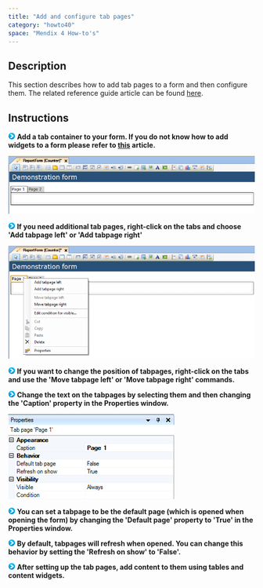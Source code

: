```yaml
---
title: "Add and configure tab pages"
category: "howto40"
space: "Mendix 4 How-to's"
---
```

## Description

This section describes how to add tab pages to a form and then configure them. The related reference guide article can be found [here](https://world.mendix.com/pages/releaseview.action?pageId=9699369).

## Instructions

![](attachments/819203/917932.png) **Add a tab container to your form. If you do not know how to add widgets to a form please refer to [this](https://world.mendix.com/display/howto25/Add+a+widget+to+a+form) article.**

![](attachments/2621477/2752732.png)

![](attachments/819203/917932.png) **If you need additional tab pages, right-click on the tabs and choose 'Add tabpage left' or 'Add tabpage right'**

![](attachments/2621477/2752733.png)

![](attachments/819203/917932.png) **If you want to change the position of tabpages, right-click on the tabs and use the 'Move tabpage left' or 'Move tabpage right' commands.**

![](attachments/819203/917932.png) **Change the text on the tabpages by selecting them and then changing the 'Caption' property in the Properties window.**

![](attachments/2621477/2752730.png)

![](attachments/819203/917932.png) **You can set a tabpage to be the default page (which is opened when opening the form) by changing the 'Default page' property to 'True' in the Properties window.**

![](attachments/819203/917932.png) **By default, tabpages will refresh when opened. You can change this behavior by setting the 'Refresh on show' to 'False'.**

![](attachments/819203/917932.png) **After setting up the tab pages, add content to them using tables and content widgets.**

